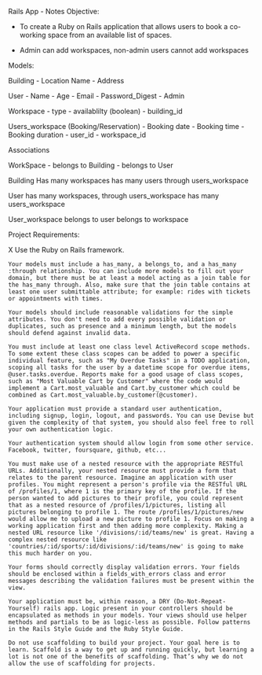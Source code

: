 Rails App - Notes
Objective: 

- To create a Ruby on Rails application that allows users to book a co-working space from an available list of spaces.
     
- Admin can add workspaces, non-admin users cannot add workspaces 
     
Models:

Building
        - Location Name
        - Address
        
User
        - Name
        - Age 
        - Email 
        - Password_Digest
        - Admin 
    
Workspace
        - type
        - availablilty (boolean)
        - building_id 
        
Users_workspace (Booking/Reservation)
        - Booking date
        - Booking time 
        - Booking duration 
        - user_id
        - workspace_id 
        
Associations

WorkSpace 
        - belongs to Building
        - belongs to User
    
Building 
    Has many workspaces 
    has many users through users_workspace
    
User 
    has many workspaces, through users_workspace
    has many users_workspace
    
User_workspace
    belongs to user
    belongs to workspace
        
Project Requirements:

X    Use the Ruby on Rails framework.

    Your models must include a has_many, a belongs_to, and a has_many :through relationship. You can include more models to fill out your domain, but there must be at least a model acting as a join table for the has_many through. Also, make sure that the join table contains at least one user submittable attribute; for example: rides with tickets or appointments with times.

    Your models should include reasonable validations for the simple attributes. You don't need to add every possible validation or duplicates, such as presence and a minimum length, but the models should defend against invalid data.

    You must include at least one class level ActiveRecord scope methods. To some extent these class scopes can be added to power a specific individual feature, such as "My Overdue Tasks" in a TODO application, scoping all tasks for the user by a datetime scope for overdue items, @user.tasks.overdue. Reports make for a good usage of class scopes, such as "Most Valuable Cart by Customer" where the code would implement a Cart.most_valuable and Cart.by_customer which could be combined as Cart.most_valuable.by_customer(@customer).

    Your application must provide a standard user authentication, including signup, login, logout, and passwords. You can use Devise but given the complexity of that system, you should also feel free to roll your own authentication logic.

    Your authentication system should allow login from some other service. Facebook, twitter, foursquare, github, etc...

    You must make use of a nested resource with the appropriate RESTful URLs. Additionally, your nested resource must provide a form that relates to the parent resource. Imagine an application with user profiles. You might represent a person's profile via the RESTful URL of /profiles/1, where 1 is the primary key of the profile. If the person wanted to add pictures to their profile, you could represent that as a nested resource of /profiles/1/pictures, listing all pictures belonging to profile 1. The route /profiles/1/pictures/new would allow me to upload a new picture to profile 1. Focus on making a working application first and then adding more complexity. Making a nested URL resource like '/divisions/:id/teams/new' is great. Having a complex nested resource like 'countries/:id/sports/:id/divisions/:id/teams/new' is going to make this much harder on you.

    Your forms should correctly display validation errors. Your fields should be enclosed within a fields_with_errors class and error messages describing the validation failures must be present within the view.

    Your application must be, within reason, a DRY (Do-Not-Repeat-Yourself) rails app. Logic present in your controllers should be encapsulated as methods in your models. Your views should use helper methods and partials to be as logic-less as possible. Follow patterns in the Rails Style Guide and the Ruby Style Guide.

    Do not use scaffolding to build your project. Your goal here is to learn. Scaffold is a way to get up and running quickly, but learning a lot is not one of the benefits of scaffolding. That’s why we do not allow the use of scaffolding for projects.